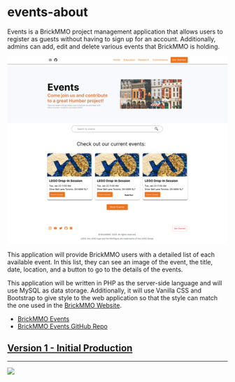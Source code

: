 # events-about

<style>@import url("//readme.codeadam.ca/readme.css");</style>

Events is a BrickMMO project management application that allows users to register as guests without having to sign up for an account. Additionally, admins can add, edit and delete various events that BrickMMO is holding.

![Event List Page](images/v1-events-list.png)

This application will provide BrickMMO users with a detailed list of each available event. In this list, they can see an image of the event, the title, date, location, and a button to go to the details of the events.

This application will be written in PHP as the server-side language and will use MySQL as data storage. Additionally, it will use Vanilla CSS and Bootstrap to give style to the web application so that the style can match the one used in the [BrickMMO Website](https://brickmmo.com/).

- [BrickMMO Events](https://brickmmo.com/events-about)
- [BrickMMO Events GitHub Repo](https://github.com/BrickMMO/events-v1)

## [Version 1 - Initial Production](v1)

---

<a href="https://brickmmo.com">
<img src="https://brickmmo.com/images/brickmmo-logo-horizontal.jpg" width="100">
</a>
